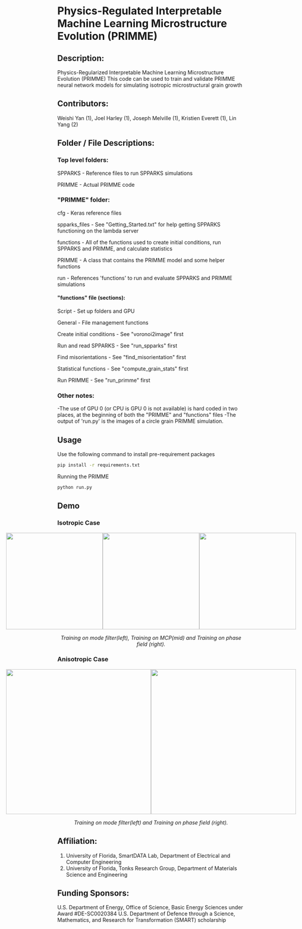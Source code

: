 # Physics-Regulated Interpretable Machine Learning Microstructure Evolution (PRIMME)


## Description:

Physics-Regularized Interpretable Machine Learning Microstructure Evolution (PRIMME)
This code can be used to train and validate PRIMME neural network models for simulating isotropic microstructural grain growth
	
## Contributors: 

Weishi Yan (1), Joel Harley (1), Joseph Melville (1), Kristien Everett (1), Lin Yang (2)

## Folder / File Descriptions:

### Top level folders:

SPPARKS - 	Reference files to run SPPARKS simulations

PRIMME - 	Actual PRIMME code

### "PRIMME" folder:

cfg - 		Keras reference files

spparks_files -	See "Getting_Started.txt" for help getting SPPARKS functioning on the lambda server

functions - 	All of the functions used to create initial conditions, run SPPARKS and PRIMME, and calculate statistics

PRIMME - 	A class that contains the PRIMME model and some helper functions

run - 		References 'functions' to run and evaluate SPPARKS and PRIMME simulations

#### "functions" file (sections):

Script - Set up folders and GPU

General - 			File management functions

Create initial conditions - 	See "voronoi2image" first

Run and read SPPARKS - 		See "run_spparks" first

Find misorientations - 		See "find_misorientation" first

Statistical functions - 	See "compute_grain_stats" first 

Run PRIMME - 			See "run_primme" first 

### Other notes:
-The use of GPU 0 (or CPU is GPU 0 is not available) is hard coded in two places, at the beginning of both the "PRIMME" and "functions" files
-The output of 'run.py' is the images of a circle grain PRIMME simulation.


## Usage
Use the following command to install pre-requirement packages
```bash
pip install -r requirements.txt
```

Running the PRIMME
```python
python run.py
```

## Demo
### Isotropic Case
<div style="display: flex; justify-content: center; align-items: center;">
  <img src="materials/mf.gif" width="260" />
  <img src="materials/mcp.gif" width="260" />
  <img src="materials/phase_field.gif" width="260" />
</div>
<p align="middle">
    <em >Training on mode filter(left), Training on MCP(mid) and Training on phase field (right).</em>
</p>
<be>

### Anisotropic Case
<div style="display: flex; justify-content: center; align-items: center;">
  <img src="materials/mf_incl.gif" width="390" />
  <img src="materials/mcp_incl.gif" width="390" />
</div>
<p align="middle">
    <em >Training on mode filter(left) and Training on phase field (right).</em>
</p>
<be>

## Affiliation:

1. University of Florida, SmartDATA Lab, Department of Electrical and Computer Engineering
2. University of Florida, Tonks Research Group, Department of Materials Science and Engineering

## Funding Sponsors:

U.S. Department of Energy, Office of Science, Basic Energy Sciences under Award \#DE-SC0020384
U.S. Department of Defence through a Science, Mathematics, and Research for Transformation (SMART) scholarship

